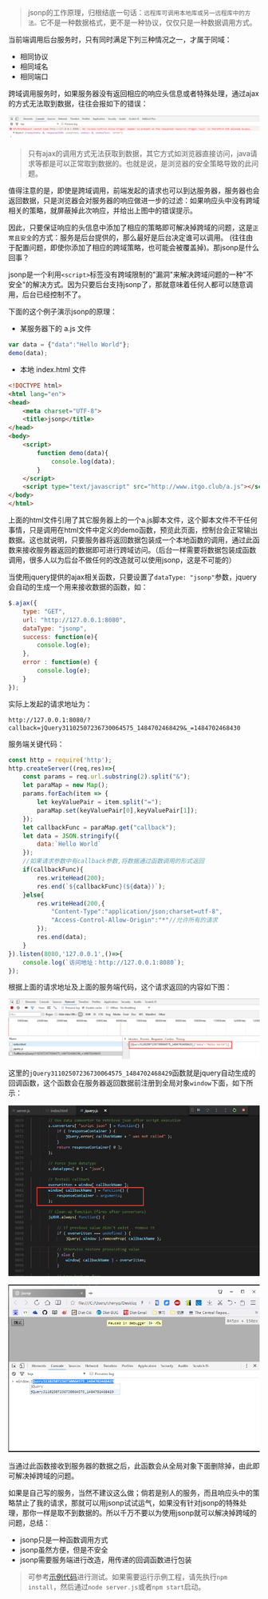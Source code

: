 > jsonp的工作原理，归根结底一句话：`远程库可调用本地库或另一远程库中的方法。`它不是一种数据格式，更不是一种协议，仅仅只是一种数据调用方式。

当前端调用后台服务时，只有同时满足下列三种情况之一，才属于同域：

- 相同协议
- 相同域名
- 相同端口

跨域调用服务时，如果服务器没有返回相应的响应头信息或者特殊处理，通过ajax的方式无法取到数据，往往会报如下的错误：

![](./img/1.png)

> 只有ajax的调用方式无法获取到数据，其它方式如浏览器直接访问，java请求等都是可以正常取到数据的。也就是说，是浏览器的安全策略导致的此问题。

值得注意的是，即使是跨域调用，前端发起的请求也可以到达服务器，服务器也会返回数据，只是浏览器会对服务器的响应做进一步的过滤：如果响应头中没有跨域相关的策略，就屏蔽掉此次响应，并给出上图中的错误提示。

因此，只要保证响应的头信息中添加了相应的策略即可解决掉跨域的问题，这是`正常且安全`的方式：服务是后台提供的，那么最好是后台决定谁可以调用。 (往往由于配置问题，即使你添加了相应的跨域策略，也可能会被覆盖掉)。那jsonp是什么回事？

jsonp是一个利用`<script>`标签没有跨域限制的"漏洞"来解决跨域问题的一种"不安全"的解决方式。因为只要后台支持jsonp了，那就意味着任何人都可以随意调用，后台已经控制不了。

下面的这个例子演示jsonp的原理：

-  某服务器下的 a.js 文件

```js
var data = {"data":"Hello World"}; 
demo(data);
```

- 本地 index.html 文件

```html
<!DOCTYPE html>
<html lang="en">
<head>
    <meta charset="UTF-8">
    <title>jsonp</title>
</head>
<body>
    <script>
        function demo(data){
            console.log(data);
        }
    </script>
    <script type="text/javascript" src="http://www.itgo.club/a.js"></script>
</body>
</html>
```

上面的html文件引用了其它服务器上的一个a.js脚本文件，这个脚本文件不干任何事情，只是调用在html文件中定义的demo函数，预览此页面，控制台会正常输出数据。这也就说明，只要服务器将返回数据包装成一个本地函数的调用，通过此函数来接收服务器返回的数据即可进行跨域访问。（后台一样需要将数据包装成函数调用，很多人以为后台不做任何的改造就可以使用jsonp，这是不可能的）

当使用jquery提供的ajax相关函数，只要设置了`dataType: "jsonp"`参数，jquery会自动的生成一个用来接收数据的函数，如：
```js
$.ajax({
    type: "GET",
    url: "http://127.0.0.1:8080",
    dataType: "jsonp",
    success: function(e){
        console.log(e);
    },
    error : function(e) {
        console.log(e);
    }
}); 
```
实际上发起的请求地址为：
```
http://127.0.0.1:8080/?callback=jQuery31102507236730064575_1484702468429&_=1484702468430
```
服务端关键代码：
```js
const http = require('http');
http.createServer((req,res)=>{
    const params = req.url.substring(2).split("&");
    let paraMap = new Map();
    params.forEach(item => {
        let keyValuePair = item.split("=");
        paraMap.set(keyValuePair[0],keyValuePair[1]);
    });
    let callbackFunc = paraMap.get("callback");
    let data = JSON.stringify({
        data:`Hello World`
    });
    //如果请求参数中有callback参数,将数据通过函数调用的形式返回
    if(callbackFunc){
        res.writeHead(200);
        res.end(`${callbackFunc}(${data})`);
    }else{
        res.writeHead(200,{
            "Content-Type":"application/json;charset=utf-8",
            "Access-Control-Allow-Origin":"*"//允许所有的请求
        });
        res.end(data);
    }
}).listen(8080,'127.0.0.1',()=>{
    console.log(`访问地址：http://127.0.0.1:8080`);
});
```
根据上面的请求地址及上面的服务端代码，这个请求返回的内容如下图：

![](./img/2.png)

这里的`jQuery31102507236730064575_1484702468429`函数就是jquery自动生成的回调函数，这个函数会在服务器返回数据前注册到全局对象`window`下面，如下所示：

![](./img/4.png)

![](./img/3.png)

当通过此函数接收到服务器的数据之后，此函数会从全局对象下面删除掉，由此即可解决掉跨域的问题。

如果是自己写的服务，当然不建议这么做；倘若是别人的服务，而且响应头中的策略禁止了我的请求，那就可以用jsonp试试运气，如果没有针对jsonp的特殊处理，那你一样是取不到数据的。所以千万不要以为使用jsonp就可以解决掉跨域的问题，总结：
- jsonp只是一种函数调用方式
- jsonp虽然方便，但是不安全
- jsonp需要服务端进行改造，用传递的回调函数进行包装

> 可参考[示例代码](./jsonp-sample)进行测试。如果需要运行示例工程，请先执行`npm install`，然后通过`node server.js`或者`npm start`启动。
